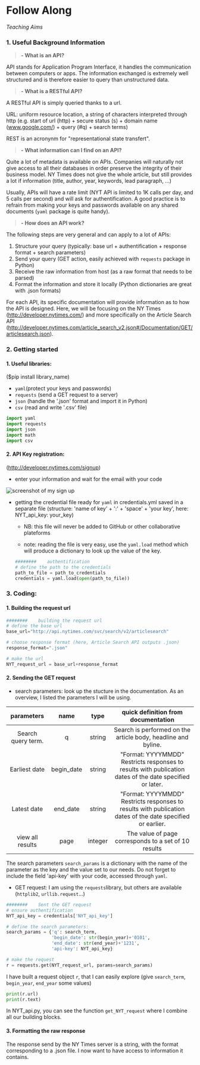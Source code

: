 # Follow Along

*Teaching Aims*

### 1. Useful Background Information
> **- What is an API?**

API stands for Application Program Interface, it handles the communication between computers or apps. The information exchanged is extremely well structured and is therefore easier to query than unstructured data.

> **- What is a RESTful API?**

A RESTful API is simply queried thanks to a url.

URL: uniform resource location, a string of characters interpreted through http
(e.g. start of url (http) + secure status (s) + domain name (www.google.com/) + query (#q) + search terms)

REST is an acronynm for "representational state transfert".

> **- What information can I find on an API?**

Quite a lot of metadata is available on APIs. Companies will naturally not give access to all their databases in order preserve the integrity of their business model. NY Times does not give the whole article, but still provides a lot if information (title, author, year, keywords, lead paragraph, ...)

Usually, APIs will have a rate limit (NYT API is limited to 1K calls per day, and 5 calls per second) and will ask for authentification. A good practice is to refrain from making your keys and passwords available on any shared documents (`yaml` package is quite handy).

> **- How does an API work?**

The following steps are very general and can apply to a lot of APIs:

 1. Structure your query (typically: base url + authentification + response format + search parameters)
 2. Send your query (GET action, easily achieved with `requests` package in Python)
 3. Receive the raw information from host (as a raw format that needs to be parsed)
 4. Format the information and store it locally (Python dictionaries are great with .json formats)

 For each API, its specific documentation will provide information as to how the API is designed. Here, we will be focusing on the NY Times (http://developer.nytimes.com/) and more specifically on the Article Search API (http://developer.nytimes.com/article_search_v2.json#/Documentation/GET/articlesearch.json).

### 2. Getting started

#### 1. Useful libraries:
($pip install library_name)
 - `yaml`(protect your keys and passwords)
 - `requests` (send a GET request to a server)
 - `json` (handle the '.json' format and import it in Python)
 - `csv` (read and write '.csv' file)

```Python
import yaml
import requests
import json
import math
import csv
```
#### 2. API Key registration:
(http://developer.nytimes.com/signup)
  - enter your information and wait for the email with your code

  ![screenshot of my sign up ][signup]

  - getting the credential file ready for `yaml`
    in credentials.yml saved in a separate file
    (structure: 'name of key' + ':' + 'space' + 'your key', here: NYT_api_key: your_key)

    * NB: this file will never be added to GitHub or other collaborative plateforms

    * note: reading the file is very easy, use the `yaml.load` method which will produce a dictionary to look up the value of the key.

    ```Python
    ########    authentification
    # define the path to the credentials
    path_to_file = path_to_credentials
    credentials = yaml.load(open(path_to_file))
    ```
### 3. Coding:

#### 1. Building the request url

```Python
########    building the request url
# define the base url
base_url="http://api.nytimes.com/svc/search/v2/articlesearch"

# choose response format (here, Article Search API outputs .json)
response_format=".json"

# make the url
NYT_request_url = base_url+response_format
```

#### 2. Sending the GET request

 - search parameters: look up the stucture in the documentation. As an overview, I listed the parameters I will be using.

|     parameters   |   name   | type  | quick definition from documentation |
|:----------------:|:--------:|:-----:|:-----------------------------------:|
|Search query term.|   q      |string | Search is performed on the article body, headline and byline.|
|Earliest date     |begin_date|string | "Format: YYYYMMDD" Restricts responses to results with publication dates of the date specified or later. |
|Latest date       |end_date  |string | "Format: YYYYMMDD" Restricts responses to results with publication dates of the date specified or earlier. |
|view all results  | page     |integer| The value of page corresponds to a set of 10 results|

The search parameters `search_params` is a dictionary with the name of the parameter as the key and the value set to our needs. Do not forget to include the field 'api-key' with your code, accessed through `yaml`.

 - GET request: I am using the `requests`library, but others are available (`httplib2`, `urllib.request`...)

 ```Python
 ########    Sent the GET request
 # ensure authentification
 NYT_api_key = credentials['NYT_api_key']

 # define the search parameters:
 search_params = {'q': search_term,
                  'begin_date': str(begin_year)+'0101',
                  'end_date': str(end_year)+'1231',
                  'api-key': NYT_api_key}

 # make the request
 r = requests.get(NYT_request_url, params=search_params)
 ```

I have built a request object `r`, that I can easily explore (give `search_term`, `begin_year`, `end_year` some values)
```Python
print(r.url)
print(r.text)
```

In NYT_api.py, you can see the function `get_NYT_request` where I combine all our building blocks.

#### 3. Formatting the raw response

 The response send by the NY Times server is a string, with the format corresponding to a .json file. I now want to have access to information it contains.


[signup]: https://github.com/AnnaVM/NYTimes_Variations/trending_not_trending/images/sign_up.png "Screenshot of my sign up"
